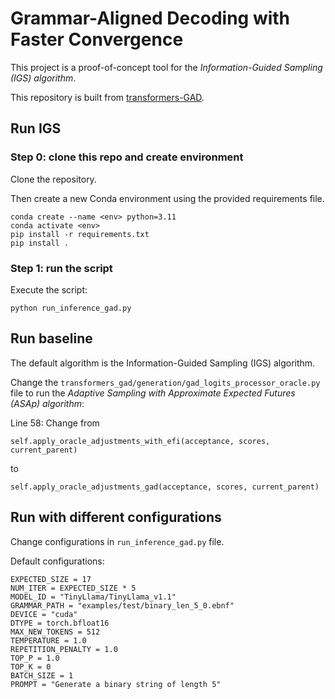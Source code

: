 # Grammar-Aligned Decoding with Faster Convergence

This project is a proof-of-concept tool for the *Information-Guided Sampling (IGS) algorithm*.

This repository is built from [transformers-GAD](https://github.com/ebmoon/transformers-GAD).



## Run IGS
### Step 0: clone this repo and create environment
Clone the repository.

Then create a new Conda environment using the provided requirements file.
```
conda create --name <env> python=3.11
conda activate <env>
pip install -r requirements.txt
pip install .
```

### Step 1: run the script
Execute the script:
```
python run_inference_gad.py
```

## Run baseline
The default algorithm is the Information-Guided Sampling (IGS) algorithm.

Change the `transformers_gad/generation/gad_logits_processor_oracle.py` file to run the *Adaptive Sampling with Approximate Expected Futures (ASAp) algorithm*:

Line 58:
Change from 
```
self.apply_oracle_adjustments_with_efi(acceptance, scores, current_parent)
```
to
```
self.apply_oracle_adjustments_gad(acceptance, scores, current_parent)
```

## Run with different configurations
Change configurations in `run_inference_gad.py` file.

Default configurations:
```
EXPECTED_SIZE = 17
NUM_ITER = EXPECTED_SIZE * 5
MODEL_ID = "TinyLlama/TinyLlama_v1.1"
GRAMMAR_PATH = "examples/test/binary_len_5_0.ebnf"
DEVICE = "cuda"
DTYPE = torch.bfloat16
MAX_NEW_TOKENS = 512
TEMPERATURE = 1.0
REPETITION_PENALTY = 1.0
TOP_P = 1.0
TOP_K = 0
BATCH_SIZE = 1
PROMPT = "Generate a binary string of length 5"
```